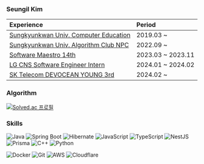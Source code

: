 ### Seungil Kim

|Experience|Period|
|:---|:---|
|[Sungkyunkwan Univ. Computer Education](https://comedu.skku.edu/)|2019.03 ~|
|[Sungkyunkwan Univ. Algorithm Club NPC](https://npc-skku.github.io/)|2022.09 ~|
|[Software Maestro 14th](https://swmaestro.org/)|2023.03 ~ 2023.11|
|[LG CNS Software Engineer Intern](https://amazon-web-services.lgcns.com/) |2024.01 ~ 2024.02|
|[SK Telecom DEVOCEAN YOUNG 3rd](https://devocean.sk.com/)|2024.02 ~|

### Algorithm

[![Solved.ac 프로필](http://mazassumnida.wtf/api/v2/generate_badge?boj=ksi990302)](https://solved.ac/ksi990302)

### Skills

![Java](https://img.shields.io/badge/Java-ED8B00?style=flat&logo=openjdk&logoColor=white)
![Spring Boot](https://img.shields.io/badge/SpringBoot-6DB33F.svg?&style=flat&logo=springboot&logoColor=white)
![Hibernate](https://img.shields.io/badge/Hibernate-59666C?style=flat&logo=Hibernate&logoColor=white)
![JavaScript](https://img.shields.io/badge/JavaScript-F7DF1E.svg?&style=flat&logo=javascript&logoColor=white) 
![TypeScript](https://img.shields.io/badge/TypeScript-3178C6.svg?&style=flat&logo=typescript&logoColor=white) 
![NestJS](https://img.shields.io/badge/NestJS-E0234E.svg?&style=flat&logo=nestjs&logoColor=white)
![Prisma](https://img.shields.io/badge/Prisma-3982CE?style=flat&logo=Prisma&logoColor=white)
![C++](https://img.shields.io/badge/C++-00599C?style=flat&logo=C%2B%2B&logoColor=white)
![Python](https://img.shields.io/badge/Python-3670A0?style=flat&logo=python&logoColor=ffdd54)

![Docker](https://img.shields.io/badge/Docker-2496ED.svg?&style=flat&logo=docker&logoColor=white) 
![Git](https://img.shields.io/badge/git-F05032.svg?&style=flat&logo=git&logoColor=white)
![AWS](https://img.shields.io/badge/AWS-%23FF9900.svg?style=flat&logo=amazon-aws&logoColor=white)
![Cloudflare](https://img.shields.io/badge/Cloudflare-F38020?style=flat&logo=Cloudflare&logoColor=white)
